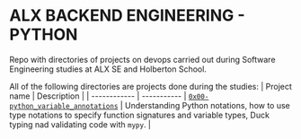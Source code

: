 # ALX BACKEND ENGINEERING - PYTHON

Repo with directories of projects on devops carried out during Software Engineering studies at ALX SE and Holberton School.

All of the following directories are projects done during the studies:
| Project name | Description |
| ------------ | ----------- |
[`0x00-python_variable_annotations`](https://github.com/iankisali/alx-backend-python/tree/main/0x00-python_variable_annotations) | Understanding Python notations, how to use type notations to specify function signatures and variable types, Duck typing nad validating code with `mypy`. |
